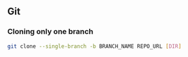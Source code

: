 ## Git
### Cloning only one branch

```bash
git clone --single-branch -b BRANCH_NAME REPO_URL [DIR]
```
